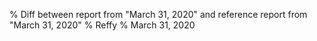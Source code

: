 % Diff between report from "March 31, 2020" and reference report from "March 31, 2020"
% Reffy
% March 31, 2020


